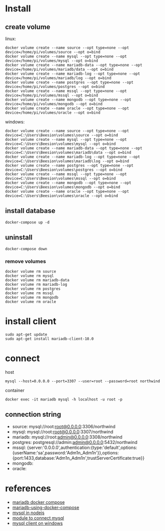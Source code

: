 

# Install
## create volume

linux:
```
docker volume create --name source --opt type=none --opt device=/home/pi/volumes/source --opt o=bind
docker volume create --name mysql --opt type=none --opt device=/home/pi/volumes/mysql --opt o=bind
docker volume create --name mariadb-data --opt type=none --opt device=/home/pi/volumes/mariadb/data --opt o=bind
docker volume create --name mariadb-log --opt type=none --opt device=/home/pi/volumes/mariadb/log --opt o=bind
docker volume create --name postgres --opt type=none --opt device=/home/pi/volumes/postgres --opt o=bind
docker volume create --name mssql --opt type=none --opt device=/home/pi/volumes/mssql --opt o=bind
docker volume create --name mongodb --opt type=none --opt device=/home/pi/volumes/mongodb --opt o=bind
docker volume create --name oracle --opt type=none --opt device=/home/pi/volumes/oracle --opt o=bind
```

windows:
```
docker volume create --name source --opt type=none --opt device=C:\Users\Beesion\volumes\source --opt o=bind
docker volume create --name mysql --opt type=none --opt device=C:\Users\Beesion\volumes\mysql --opt o=bind
docker volume create --name mariadb-data --opt type=none --opt device=C:\Users\Beesion\volumes\mariadb\data --opt o=bind
docker volume create --name mariadb-log --opt type=none --opt device=C:\Users\Beesion\volumes\mariadb\log --opt o=bind
docker volume create --name postgres --opt type=none --opt device=C:\Users\Beesion\volumes\postgres --opt o=bind
docker volume create --name mssql --opt type=none --opt device=C:\Users\Beesion\volumes\mssql --opt o=bind
docker volume create --name mongodb --opt type=none --opt device=C:\Users\Beesion\volumes\mongodb --opt o=bind
docker volume create --name oracle --opt type=none --opt device=C:\Users\Beesion\volumes\oracle --opt o=bind
```

## install database
```
docker-compose up -d
```

## uninstall
```
docker-compose down
```
### remove volumes
```
docker volume rm source
docker volume rm mysql
docker volume rm mariadb-data
docker volume rm mariadb-log
docker volume rm postgres
docker volume rm mssql
docker volume rm mongodb
docker volume rm oracle
```

# install client
```
sudo apt-get update
sudo apt-get install mariadb-client-10.0
```

# connect
host
```
mysql --host=0.0.0.0 --port=3307 --user=root --password=root northwind
```

container
```
docker exec -it mariadb mysql -h localhost -u root -p 
```

## connection string
- source: mysql://root:root@0.0.0.0:3306/northwind
- mysql: mysql://root:root@0.0.0.0:3307/northwind
- mariadb: mysql://root:admin@0.0.0.0:3308/northwind
- postgres: postgresql://admin:admin@0.0.0.0:5432/northwind
- mssql: {server:'0.0.0.0',authentication:{type:'default',options:{userName:'sa',password:'Adm1n_Adm1n'}},options:{port:1433,database:'Adm1n_Adm1n',trustServerCertificate:true}}
- mongodb:
- oracle:




# references
- [mariadb docker compose](https://github.com/monstrenyatko/docker-rpi-mariadb)
- [mariadb-using-docker-compose](https://learntubes.com/how-to-install-mariadb-using-docker-compose)
- [mysql in nodejs](https://evertpot.com/executing-a-mysql-query-in-nodejs/)
- [module to connect mysql](https://www.npmjs.com/package/mysq)
- [mysql client on windows](https://dev.mysql.com/doc/mysql-shell/8.0/en/mysql-shell-install-windows-quick.html#:~:text=To%20install%20MySQL%20Shell%20on,steps%20in%20the%20Setup%20Wizard.)